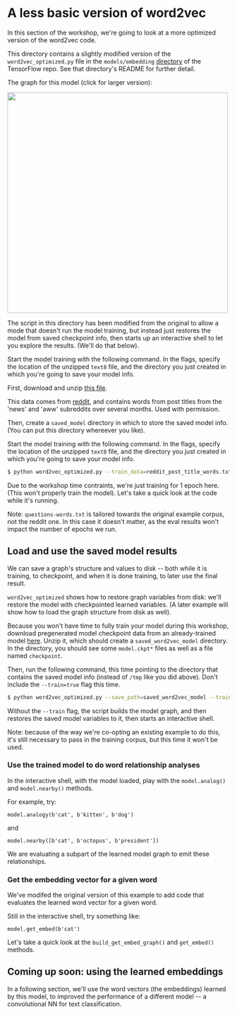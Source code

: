 
# A less basic version of word2vec

In this section of the workshop, we're going to look at a more optimized version of the word2vec code.

This directory contains a slightly modified version of the `word2vec_optimized.py` file in the `models/embedding` [directory](https://github.com/tensorflow/tensorflow/blob/master/tensorflow/models/embedding/word2vec_optimized.py) of the TensorFlow repo.
See that directory's README for further detail.

The graph for this model (click for larger version):

<a href="https://storage.googleapis.com/oscon-tf-workshop-materials/images/word2vec_optimized.png" target="_blank"><img src="https://storage.googleapis.com/oscon-tf-workshop-materials/images/word2vec_optimized.png" width="500"/></a>

The script in this directory has been modified from the original to allow a mode that doesn't run the model training, but instead just restores the model from saved checkpoint info, then starts up an interactive shell to let you explore the results.
(We'll do that below).

Start the model training with the following command. In the flags, specify the location of the unzipped `text8` file, and the directory you just created in which you're going to save your model info.

First, download and unzip [this file](https://storage.googleapis.com/oscon-tf-workshop-materials/processed_reddit_data/reddit_post_title_words.zip).

This data comes from [reddit](https://www.reddit.com/), and contains words from post titles from the
'news' and 'aww' subreddits over several months. Used with permission.

Then, create a `saved_model` directory in which to store the saved model info. (You can put this directory whereever you like).

Start the model training with the following command. In the flags, specify the location of the unzipped `text8` file, and the directory you just created in which you're going to save your model info.


```sh
$ python word2vec_optimized.py --train_data=reddit_post_title_words.txt --eval_data=questions-words.txt --save_path=/tmp --train=true --epochs_to_train=1
```

Due to the workshop time contraints, we're just training for 1 epoch here. (This won't properly train the model).
Let's take a quick look at the code while it's running.

Note: `questions-words.txt` is tailored towards the original example corpus, not the reddit one. In this case it doesn't matter, as the eval results won't impact the number of epochs we run.

## Load and use the saved model results

We can save a graph's structure and values to disk -- both while it is training, to checkpoint, and when it is done training, to later use the final result.

`word2vec_optimized` shows how to restore graph variables from disk: we'll restore the model with checkpointed learned variables. (A later example will show how to load the graph structure from disk as well).

Because you won't have time to fully train your model during this workshop, download pregenerated model checkpoint data from an already-trained model [here](https://storage.googleapis.com/oscon-tf-workshop-materials/saved_word2vec_model.zip).
Unzip it, which should create a `saved_word2vec_model` directory.
In the directory, you should see some `model.ckpt*` files as well as a file named `checkpoint`.

Then, run the following command, this time pointing to the directory that contains the saved model info (instead of `/tmp` like you did above). Don't include the `--train=true` flag this time.

```sh
$ python word2vec_optimized.py --save_path=saved_word2vec_model --train_data=reddit_post_title_words.txt --eval_data=questions-words.txt
```

Without the `--train` flag, the script builds the model graph, and then restores the saved model variables to it, then starts an interactive shell.

Note: because of the way we're co-opting an existing example to do this, it's still necessary to pass in the training corpus, but this time it won't be used.

### Use the trained model to do word relationship analyses

In the interactive shell, with the model loaded, play with the `model.analog()` and `model.nearby()` methods.

For example, try:

```
model.analogy(b'cat', b'kitten', b'dog')
```
and

```
model.nearby([b'cat', b'octopus', b'president'])
```

We are evaluating a subpart of the learned model graph to emit these relationships.

### Get the embedding vector for a given word

We've modifed the original version of this example to add code that evaluates the learned word vector for a given word.

Still in the interactive shell, try something like:

```
model.get_embed(b'cat')
```

Let's take a quick look at the `build_get_embed_graph()` and `get_embed()` methods.

## Coming up soon: using the learned embeddings

In a following section, we'll use the word vectors (the embeddings) learned by this model, to improved the performance of a different model -- a convolutional NN for text classification.

